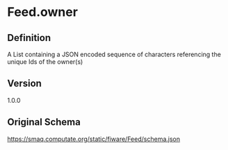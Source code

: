 # Feed.owner

## Definition
A List containing a JSON encoded sequence of characters referencing the unique Ids of the owner(s)

## Version
1.0.0

## Original Schema
https://smaq.computate.org/static/fiware/Feed/schema.json
